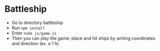 # Battleship
* Go to directory battleship
* Run `npm install`
* Enter `node js/game.js` 
* Then you can play the game: place and hit ships by writing coordinates and direction (ex. a 1 h)
